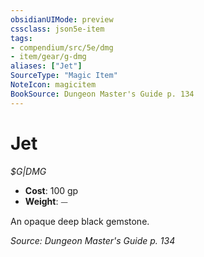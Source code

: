 ```yaml
---
obsidianUIMode: preview
cssclass: json5e-item
tags:
- compendium/src/5e/dmg
- item/gear/g-dmg
aliases: ["Jet"]
SourceType: "Magic Item"
NoteIcon: magicitem
BookSource: Dungeon Master's Guide p. 134
---
```

# Jet
*$G|DMG*  

- **Cost**: 100 gp
- **Weight**: ⏤

An opaque deep black gemstone.

*Source: Dungeon Master's Guide p. 134*